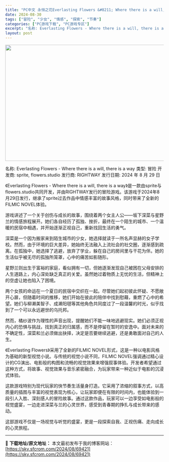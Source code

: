 ```yaml
---
title: "PC中文 永恒之花Everlasting Flowers &#8211; Where there is a will, there is a way 3.57G"
date: 2024-08-30
tags: ["冒险", "少女", "情感", "探索", "节奏"]
categories: ["PC游戏下载", "PC游戏专区"]
excerpt: "名称: Everlasting Flowers - Where there is a will, there is a way 类型: 冒险 开发商: sprite, flowers.studio 发行商: RIGHTWAY 发行日期: 2024 年 8 月 29 日 《Everlasting Fl&hellip;"
layout: post
---
```


<img class="aligncenter size-full wp-image-69422" src="https://sky.sfcrom.com/wp-content/uploads/2024/08/2024082923181110.webp" alt="" width="660" height="370" />

名称: Everlasting Flowers - Where there is a will, there is a way
类型: 冒险
开发商: sprite, flowers.studio
发行商: RIGHTWAY
发行日期: 2024 年 8 月 29 日

《Everlasting Flowers - Where there is a will, there is a way》是一款由sprite与flowers.studio共同开发，并由RIGHTWAY发行的冒险游戏。该游戏于2024年8月29日发行，继承了sprite过去作品中情感丰富的故事风格，同时带来了全新的FILMIC NOVEL体验。

游戏讲述了一个关于创伤与成长的故事，围绕着两个女主人公——坂下深菜与星野兰的情感旅程展开。她们各自经历了孤独、挫折，最终在一个陌生的城市、一个温暖的民宿中相遇，并开始逐渐正视自己，重新找回生活的勇气。

深菜是一个因为搬家来到陌生城市的少女，她选择就读于一所名声显赫的女子学校。然而，由于环境的巨大差异，她始终无法融入上流社会的社交圈，逐渐感到疏离。在孤独中，她选择了逃避，放弃了学业，躲在自己的房间里与干花为伴。她的生活似乎被无尽的孤独所笼罩，心中的痛苦如影随形。

星野兰则出生于富裕的家庭，看似拥有一切，但她逐渐发现自己被困在父母安排的人生道路上，内心深处缺乏真正的关爱。虽然她过着物质上无忧的生活，但精神上的空虚让她也陷入了困境。

两个女孩的命运在一个夏日的民宿中交织在一起。尽管她们起初彼此怀疑、不愿敞开心扉，但随着时间的推移，她们开始在彼此的陪伴中找到慰藉，重燃了心中的希望。她们与柳濑美智子、成濑阳毬等其他角色共同度过了一段温馨的时光，似乎找到了一个可以永远避世的乌托邦。

然而，橘纱波作为理性的声音出现，提醒她们不能一味地逃避现实。她们必须正视内心的恐惧与挑战，找到真正的归属感，而不是停留在暂时的安逸中。面对未来的不确定性，深菜和兰必须做出抉择，决定是否要继续逃避，还是勇敢面对自己的人生。

《Everlasting Flowers》采用了全新的FILMIC NOVEL形式，这是一种以电影风格为基础的新型视觉小说。与传统的视觉小说不同，FILMIC NOVEL强调通过精心设计的CG演出、电影般的构图和流畅的视觉效果来增强叙事体验。开发者希望通过这种方式，将故事、视觉效果与音乐紧密融合，为玩家带来一种近似于电影的沉浸式体验。

这款游戏特别为现代玩家的快节奏生活量身打造。它采用了浓缩的叙事方式，以高质量的插图与丰富的视觉表现为核心，让玩家即便在有限的时间内，也能体验到一段引人入胜、深刻感人的冒险故事。通过这款作品，玩家可以一边享受如电影般的视觉盛宴，一边走进深菜与兰的心灵世界，感受到青春期的挣扎与成长带来的感动。

这部游戏不仅是一场视觉与听觉的盛宴，更是一段探索自我、正视伤痛、走向成长的心灵旅程。

---
📖 **下载地址/原文地址：** 本文最初发布于我的博客网站：[https://sky.sfcrom.com/2024/08/69421](https://sky.sfcrom.com/2024/08/69421)
